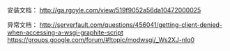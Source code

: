 安装文档：
http://ga.rgoyle.com/view/519f9052a56da10472000025


异常文档：
http://serverfault.com/questions/456041/getting-client-denied-when-accessing-a-wsgi-graphite-script
https://groups.google.com/forum/#!topic/modwsgi/_Ws2XJ-nlq0


